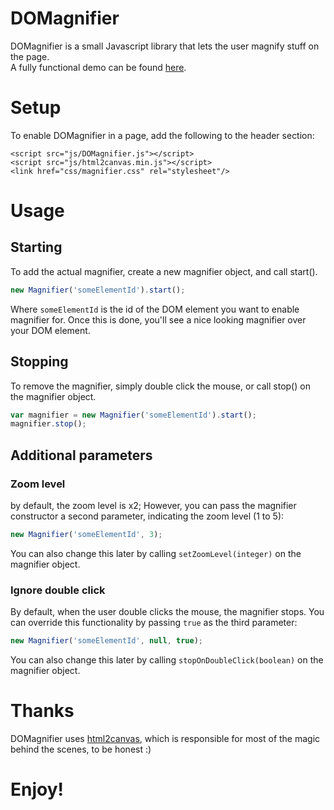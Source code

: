 DOMagnifier
=========

DOMagnifier is a small Javascript library that lets the user magnify stuff on the page.  
A fully functional demo can be found [here](https://rawgit.com/shaylh/DOMagnifier/master/DOMagnifier.html).

# Setup
To enable DOMagnifier in a page, add the following to the header section:

```
<script src="js/DOMagnifier.js"></script>
<script src="js/html2canvas.min.js"></script>
<link href="css/magnifier.css" rel="stylesheet"/>
```
# Usage

## Starting
To add the actual magnifier, create a new magnifier object, and call start().

```javascript
new Magnifier('someElementId').start();
```

Where `someElementId` is the id of the DOM element you want to enable magnifier for.
Once this is done, you'll see a nice looking magnifier over your DOM element.

## Stopping
To remove the magnifier, simply double click the mouse, or call stop() on the magnifier object.
```javascript
var magnifier = new Magnifier('someElementId').start();
magnifier.stop();
```

## Additional parameters
### Zoom level
by default, the zoom level is x2; However, you can pass the magnifier constructor a second parameter, indicating the zoom level (1 to 5):
```javascript
new Magnifier('someElementId', 3);
```
You can also change this later by calling `setZoomLevel(integer)` on the magnifier object.


### Ignore double click
By default, when the user double clicks the mouse, the magnifier stops. You can override this functionality by passing `true` as the third parameter:
```javascript
new Magnifier('someElementId', null, true);
```
You can also change this later by calling `stopOnDoubleClick(boolean)` on the magnifier object.

# Thanks

DOMagnifier uses [html2canvas](https://github.com/niklasvh/html2canvas), which is responsible for most of the magic behind the scenes, to be honest :)

# Enjoy!

